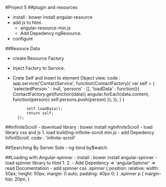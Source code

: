 #Project 5
##plugin and resources
- install : bower install angular-resource
- add js to html.
	- angular-resource-min.js
	- Add Depedency ngResource.
- configure

##Resouce Data
- create Resource Factory
- Inject Factory to Service.
- Crete Self and Insert to element Object view.
	code : 
		app.service('ContactService', function(ContactFactory){
			var self =  {
				'selectedPerson ' : null, 
				'persons' : [],
				'loadData' : function(){
					ContactFactory.get(function(data){
						angular.forEach(data.content, function(person){
							self.persons.push(person)
						});
					});
				} 
			}
			
			self.loadData();
			return self;
		});

##infiniteScroll
	- download library : bower install ngInfiniteScroll
	- load library css and js
		1. load build/ng-infinite-scroll.min.js
	- add Depedency InfinitScroll.
		code : 'infinite-scroll'

##Searching By Server Side
	- ng-bind by$watch.

##Loading with Angular-spinner
	- install : bower install angular-spinner
	- load spinner library to html 
		1. <script src="bower_components/spin.js/spin.js"></script>
		2. <script src="bower_components/angular-spinner/angular-spinner.js"></script>
	- Add Depedency 
		=> 'angularSpinner'
		=> read Docomentatioin
	- add spinner css
		.spinner {
		  position: relative;
		  width: 50px;
		  height: 50px;
		  margin: 0 auto;
		  padding: 40px 0; }
		  .spinner p {
			margin-top: 20px; }
